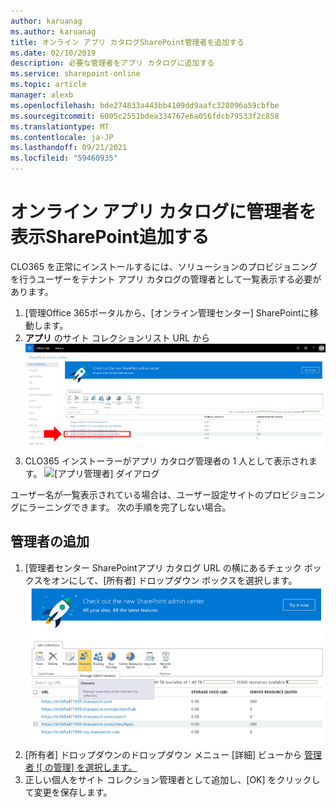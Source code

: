 ```yaml
---
author: karuanag
ms.author: karuanag
title: オンライン アプリ カタログSharePoint管理者を追加する
ms.date: 02/10/2019
description: 必要な管理者をアプリ カタログに追加する
ms.service: sharepoint-online
ms.topic: article
manager: alexb
ms.openlocfilehash: bde274833a443bb4109dd9aafc328096a59cbfbe
ms.sourcegitcommit: 6005c2551bdea334767e6a056fdcb79533f2c858
ms.translationtype: MT
ms.contentlocale: ja-JP
ms.lasthandoff: 09/21/2021
ms.locfileid: "59460935"
---
```

# <a name="view-or-add-an-administrator-to-your-sharepoint-online-app-catalog"></a>オンライン アプリ カタログに管理者を表示SharePoint追加する

CLO365 を正常にインストールするには、ソリューションのプロビジョニングを行うユーザーをテナント アプリ カタログの管理者として一覧表示する必要があります。

1. [管理Office 365ポータルから、[オンライン管理センター] SharePointに移動します。
1. **アプリ** のサイト コレクションリスト URL から ![ アプリ カタログの URL を選択する](media/appadmin_url.png)
1. CLO365 インストーラーがアプリ カタログ管理者の 1 人として表示されます。
![[アプリ管理者] ダイアログ](media/appadmin_dialog.png)

ユーザー名が一覧表示されている場合は、ユーザー設定サイトのプロビジョニングにラーニングできます。  次の手順を完了しない場合。 

## <a name="add-an-administrator"></a>管理者の追加

1. [管理者センター SharePointアプリ カタログ URL の横にあるチェック ボックスをオンにして、[所有者] ドロップダウン ボックスを選択します。
![[サイト コレクション] タブで選択されている [所有者] オプション。](media/appadmin_owner.png)
1. [所有者] ドロップダウンのドロップダウン メニュー [詳細] ビューから [管理者 ![ の管理] を選択します。](media/appadmin_manage.png)
1. 正しい個人をサイト コレクション管理者として追加し、[OK] をクリックして変更を保存します。
